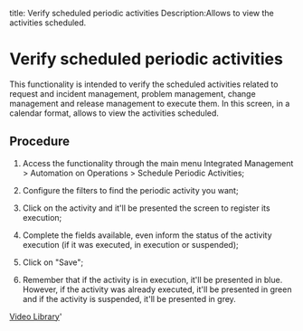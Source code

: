 title: Verify scheduled periodic activities
Description:Allows to view the activities scheduled.
# Verify scheduled periodic activities

This functionality is intended to verify the scheduled activities related to request and incident management, problem management, change management and release management to execute them.
In this screen, in a calendar format, allows to view the activities scheduled.

Procedure
-------------

1.  Access the functionality through the main menu Integrated Management \>
    Automation on Operations \> Schedule Periodic Activities;

2.  Configure the filters to find the periodic activity you want;

3.  Click on the activity and it'll be presented the screen to register its
    execution;

4.  Complete the fields available, even inform the status of the activity
    execution (if it was executed, in execution or suspended);

5.  Click on "Save";

6.  Remember that if the activity is in execution, it'll be presented in blue.
    However, if the activity was already executed, it'll be presented in green
    and if the activity is suspended, it'll be presented in grey.

<i class='fa fa-youtube-play  fa-2x' style='color:#97ce17;vertical-align: middle;'> </i> [Video Library](https://www.youtube.com/playlist?list=PLB5qK2uzf2ROEeoHh3EbsZJxjr9hJSLIV)'

<!-- !!! tip "About"

    <b>Product/Version:</b> CITSmart | 9.00 &nbsp;&nbsp;
    <b>Updated:</b>01/07/2021 – Larissa Lourenço
